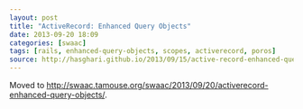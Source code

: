 ```yaml
---
layout: post
title: "ActiveRecord: Enhanced Query Objects"
date: 2013-09-20 18:09
categories: [swaac]
tags: [rails, enhanced-query-objects, scopes, activerecord, poros]
source: http://hasghari.github.io/2013/09/15/active-record-enhanced-query-objects.html?utm_source=rubyweekly&utm_medium=email
---
```

Moved to <http://swaac.tamouse.org/swaac/2013/09/20/activerecord-enhanced-query-objects/>.

